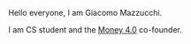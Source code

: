 Hello everyone, I am Giacomo Mazzucchi. 

I am CS student and the [Money 4.0](https://www.money4point.com/ "Money 4.0 Home") co-founder.

